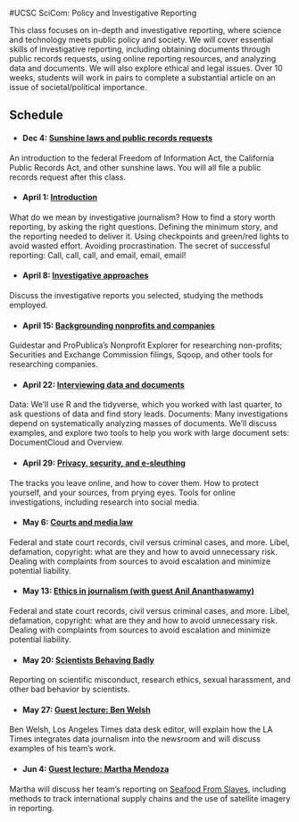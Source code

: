 
#UCSC SciCom: Policy and Investigative Reporting

This class focuses on in-depth and investigative reporting, where science and technology meets public policy and society. We will cover essential skills of investigative reporting, including obtaining documents through public records requests, using online reporting resources, and analyzing data and documents. We will also explore ethical and legal issues. Over 10 weeks, students will work in pairs to complete a substantial article on an issue of societal/political importance.

## Schedule

- #### Dec 4: [Sunshine laws and public records requests](public-records.html)
An introduction to the federal Freedom of Information Act, the California Public Records Act, and other sunshine laws. You will all file a public records request after this class.

- #### April 1: [Introduction](what-is-investigative-journalism.html)
What do we mean by investigative journalism? How to find a story worth reporting, by asking the right questions. Defining the minimum story, and the reporting needed to deliver it. Using checkpoints and green/red lights to avoid wasted effort. Avoiding procrastination. The secret of successful reporting: Call, call, call, and email, email, email!

- #### April 8: [Investigative approaches](investigative-approaches.html)
Discuss the investigative reports you selected, studying the methods employed.

- #### April 15: [Backgrounding nonprofits and companies](nonprofits-companies.html)
Guidestar and ProPublica’s Nonprofit Explorer for researching non-profits; Securities and Exchange Commission filings, Sqoop, and other tools for researching companies.

- #### April 22: [Interviewing data and documents](interviewing-data-documents.html)
Data: We’ll use R and the tidyverse, which you worked with last quarter, to ask questions of data and find story leads.
Documents: Many investigations depend on systematically analyzing masses of documents. We’ll discuss examples, and explore two tools to help you work with large document sets: DocumentCloud and Overview.

- #### April 29: [Privacy, security, and e-sleuthing](privacy-security.html)
The tracks you leave online, and how to cover them. How to protect yourself, and your sources, from prying eyes. Tools for online investigations, including research into social media.

- #### May 6: [Courts and media law](courts-media-law.html)
Federal and state court records, civil versus criminal cases, and more.
Libel, defamation, copyright: what are they and how to avoid unnecessary risk. Dealing with complaints from sources to avoid escalation and minimize potential liability.

- #### May 13: [Ethics in journalism (with guest Anil Ananthaswamy)](journalism-ethics.html)
Federal and state court records, civil versus criminal cases, and more.
Libel, defamation, copyright: what are they and how to avoid unnecessary risk. Dealing with complaints from sources to avoid escalation and minimize potential liability.

- #### May 20: [Scientists Behaving Badly](scientific-midsconduct.html)
Reporting on scientific misconduct, research ethics, sexual harassment, and other bad behavior by scientists.

- #### May 27: [Guest lecture: Ben Welsh](ben-welsh.html)
Ben Welsh, Los Angeles Times data desk editor, will explain how the LA Times integrates data journalism into the newsroom and will discuss examples of his team’s work.

- #### Jun 4: [Guest lecture: Martha Mendoza](martha-mendoza.html)
Martha will discuss her team’s reporting on [Seafood From Slaves](https://www.ap.org/explore/seafood-from-slaves/), including methods to track international supply chains and the use of satellite imagery in reporting.






